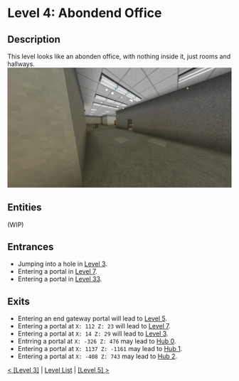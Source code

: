 # Level 4: Abondend Office

## Description
This level looks like an abonden office, with nothing inside it, just rooms and hallways.
<img src="./img/Level_4.png" />

## Entities
(WIP)

## Entrances
* Jumping into a hole in <a href="./Level_3.md">Level 3</a>.
* Entering a portal in <a href="./Level_7.md">Level 7</a>.
* Entering a portal in <a href="./Level_3.md">Level 33</a>.

## Exits
* Entering an end gateway portal will lead to <a href="./Level_5.md">Level 5</a>.
* Entering a portal at `X: 112 Z: 23` will lead to <a href="./Level_7.md">Level 7</a>.
* Entering a portal at `X: 14 Z: 29` will lead to <a href="./Level_3.md">Level 3</a>.
* Entrring a portal at `X: -326 Z: 476` may lead to <a href="../hubs/Hub_0.md">Hub 0</a>.
* Entering a portal at `X: 1137 Z: -1161` may lead to <a href="../hubs/Hub_1.md">Hub 1</a>.
* Entering a portal at `X: -408 Z: 743` may lead to <a href="../hubs/Hub_2.md">Hub 2</a>.

<a href="./Level_3.md">< [Level 3]</a> | <a href="./Levels.md">Level List</a> | <a href="./Level_5.md">[Level 5] ></a>